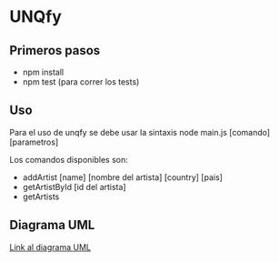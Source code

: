 # UNQfy

## Primeros pasos
* npm install
* npm test (para correr los tests)

## Uso
Para el uso de unqfy se debe usar la sintaxis
node main.js [comando] [parametros]

Los comandos disponibles son:
* addArtist [name] [nombre del artista] [country] [pais]
* getArtistById [id del artista]
* getArtists

## Diagrama UML
[Link al diagrama UML](https://drive.google.com/file/d/1uwzQhLygGmY4_a6f51_WZdYxhqfI1mBD/view?usp=sharing)
